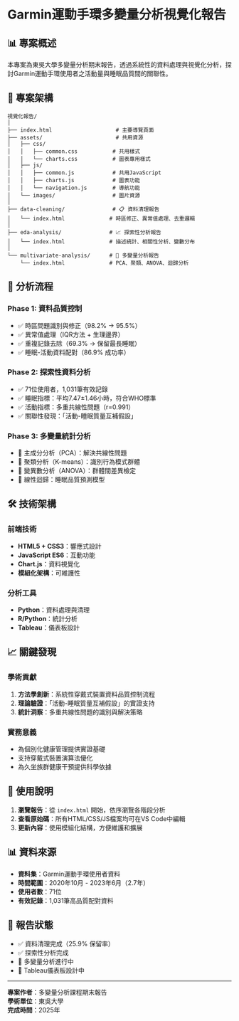# Garmin運動手環多變量分析視覺化報告

## 📊 專案概述
本專案為東吳大學多變量分析期末報告，透過系統性的資料處理與視覺化分析，探討Garmin運動手環使用者之活動量與睡眠品質間的關聯性。

## 📁 專案架構

```
視覺化報告/
│
├── index.html                    # 主要導覽頁面
├── assets/                       # 共用資源
│   ├── css/
│   │   ├── common.css           # 共用樣式
│   │   └── charts.css           # 圖表專用樣式
│   ├── js/
│   │   ├── common.js            # 共用JavaScript
│   │   ├── charts.js            # 圖表功能
│   │   └── navigation.js        # 導航功能
│   └── images/                  # 圖片資源
│
├── data-cleaning/               # 📋 資料清理報告
│   └── index.html              # 時區修正、異常值處理、去重邏輯
│
├── eda-analysis/               # 📈 探索性分析報告  
│   └── index.html              # 描述統計、相關性分析、變數分布
│
└── multivariate-analysis/      # 🔬 多變量分析報告
    └── index.html              # PCA、聚類、ANOVA、迴歸分析
```

## 🎯 分析流程

### Phase 1: 資料品質控制
- ✅ 時區問題識別與修正（98.2% → 95.5%）
- ✅ 異常值處理（IQR方法 + 生理邊界）
- ✅ 重複記錄去除（69.3% → 保留最長睡眠）
- ✅ 睡眠-活動資料配對（86.9% 成功率）

### Phase 2: 探索性資料分析  
- ✅ 71位使用者，1,031筆有效記錄
- ✅ 睡眠指標：平均7.47±1.46小時，符合WHO標準
- ✅ 活動指標：多重共線性問題（r=0.991）
- ✅ 關聯性發現：「活動-睡眠質量互補假設」

### Phase 3: 多變量統計分析
- 🔄 主成分分析（PCA）：解決共線性問題
- 🔄 聚類分析（K-means）：識別行為模式群體
- 🔄 變異數分析（ANOVA）：群體間差異檢定
- 🔄 線性迴歸：睡眠品質預測模型

## 🛠️ 技術架構

### 前端技術
- **HTML5 + CSS3**：響應式設計
- **JavaScript ES6**：互動功能
- **Chart.js**：資料視覺化
- **模組化架構**：可維護性

### 分析工具
- **Python**：資料處理與清理
- **R/Python**：統計分析
- **Tableau**：儀表板設計

## 📈 關鍵發現

### 學術貢獻
1. **方法學創新**：系統性穿戴式裝置資料品質控制流程
2. **理論驗證**：「活動-睡眠質量互補假設」的實證支持
3. **統計洞察**：多重共線性問題的識別與解決策略

### 實務意義
- 為個別化健康管理提供實證基礎
- 支持穿戴式裝置演算法優化
- 為久坐族群健康干預提供科學依據

## 🚀 使用說明

1. **瀏覽報告**：從 `index.html` 開始，依序瀏覽各階段分析
2. **查看原始碼**：所有HTML/CSS/JS檔案均可在VS Code中編輯
3. **更新內容**：使用模組化結構，方便維護和擴展

## 📊 資料來源
- **資料集**：Garmin運動手環使用者資料
- **時間範圍**：2020年10月 - 2023年6月（2.7年）
- **使用者數**：71位
- **有效記錄**：1,031筆高品質配對資料

## 📝 報告狀態

- ✅ 資料清理完成（25.9% 保留率）
- ✅ 探索性分析完成  
- 🔄 多變量分析進行中
- 🔄 Tableau儀表板設計中

---

**專案作者**：多變量分析課程期末報告  
**學術單位**：東吳大學  
**完成時間**：2025年  